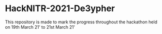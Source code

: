 # HackNITR-2021-De3ypher
This repository is made to mark the progress throughout the hackathon held on 19th March 21' to 21st March 21'
